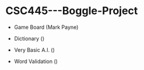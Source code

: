 # CSC445---Boggle-Project

- Game Board (Mark Payne)


- Dictionary ()


- Very Basic A.I. ()


- Word Validation ()
